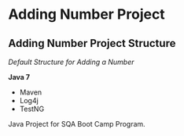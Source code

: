 # Adding Number Project
## Adding Number Project Structure

*Default Structure for Adding a Number*

**Java 7**

* Maven
* Log4j
* TestNG

Java Project for SQA Boot Camp Program.
